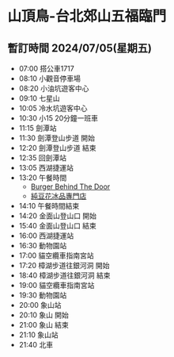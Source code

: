 # 山頂鳥-台北郊山五福臨門 
## 暫訂時間 2024/07/05(星期五)
- 07:00 搭公車1717
- 08:10 小觀音停車場
- 08:20 小油坑遊客中心
- 09:10 七星山
- 10:05 冷水坑遊客中心 
- 10:30 小15 20分鐘一班車
- 11:15 劍潭站
- 11:30 劍潭登山步道 開始
- 12:20 劍潭登山步道 結束
- 12:35 回劍潭站
- 13:05 西湖捷運站
- 13:20 午餐時間 
    - [Burger Behind The Door](https://maps.app.goo.gl/g2UhCo8Cb1coGQ427)
    - [純豆花冰品專門店](https://maps.app.goo.gl/RSZ2p8CRyV23bW1P6)
- 14:10 午餐時間結束
- 14:20 金面山登山口 開始
- 15:40 金面山登山口 結束
- 16:00 西湖捷運站
- 16:30 動物園站 
- 17:00 貓空纜車指南宮站
- 17:20 樟湖步道往銀河洞 開始
- 18:40 樟湖步道往銀河洞 結束
- 19:00 貓空纜車指南宮站
- 19:30 動物園站 
- 20:00 象山站
- 20:10 象山 開始
- 21:00 象山 結束
- 21:10 象山站
- 21:40 北車
